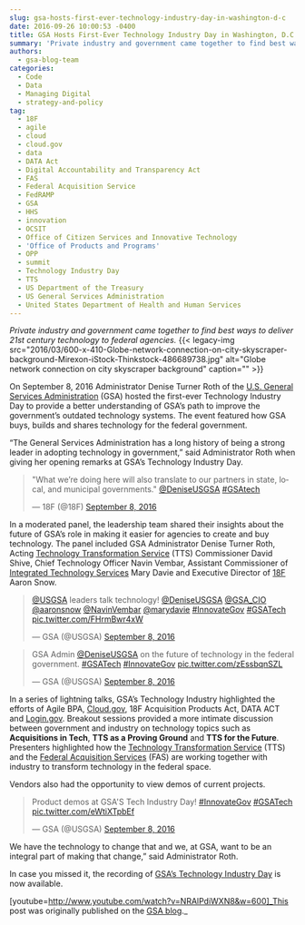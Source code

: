 ```yaml
---
slug: gsa-hosts-first-ever-technology-industry-day-in-washington-d-c
date: 2016-09-26 10:00:53 -0400
title: GSA Hosts First-Ever Technology Industry Day in Washington, D.C.
summary: 'Private industry and government came together to find best ways to deliver 21st century technology to federal agencies. On September 8, 2016 Administrator Denise Turner Roth of the U.S. General Services Administration (GSA) hosted the first-ever Technology Industry Day to provide a better understanding of GSA&rsquo;s path to improve the government&rsquo;s outdated technology systems. The'
authors:
  - gsa-blog-team
categories:
  - Code
  - Data
  - Managing Digital
  - strategy-and-policy
tag:
  - 18F
  - agile
  - cloud
  - cloud.gov
  - data
  - DATA Act
  - Digital Accountability and Transparency Act
  - FAS
  - Federal Acquisition Service
  - FedRAMP
  - GSA
  - HHS
  - innovation
  - OCSIT
  - Office of Citizen Services and Innovative Technology
  - 'Office of Products and Programs'
  - OPP
  - summit
  - Technology Industry Day
  - TTS
  - US Department of the Treasury
  - US General Services Administration
  - United States Department of Health and Human Services
---
```


_Private industry and government came together to find best ways to deliver 21st century technology to federal agencies._ {{< legacy-img src="2016/03/600-x-410-Globe-network-connection-on-city-skyscraper-background-Mirexon-iStock-Thinkstock-486689738.jpg" alt="Globe network connection on city skyscraper background" caption="" >}} 

On September 8, 2016 Administrator Denise Turner Roth of the [U.S. General Services Administration](http://www.gsa.gov/) (GSA) hosted the first-ever Technology Industry Day to provide a better understanding of GSA’s path to improve the government’s outdated technology systems. The event featured how GSA buys, builds and shares technology for the federal government.

&#8220;The General Services Administration has a long history of being a strong leader in adopting technology in government,&#8221; said Administrator Roth when giving her opening remarks at GSA&#8217;s Technology Industry Day.

<blockquote class="twitter-tweet" data-width="500">
  <p lang="en" dir="ltr">
    "What we’re doing here will also translate to our partners in state, local, and municipal governments." <a href="https://twitter.com/DeniseUSGSA">@DeniseUSGSA</a> <a href="https://twitter.com/hashtag/GSAtech?src=hash">#GSAtech</a>
  </p>
  
  <p>
    &mdash; 18F (@18F) <a href="https://twitter.com/18F/status/773873292746723328">September 8, 2016</a>
  </p>
</blockquote>



In a moderated panel, the leadership team shared their insights about the future of GSA’s role in making it easier for agencies to create and buy technology. The panel included GSA Administrator Denise Turner Roth, Acting [Technology Transformation Service](http://www.gsa.gov/portal/category/25729) (TTS) Commissioner David Shive, Chief Technology Officer Navin Vembar, Assistant Commissioner of [Integrated Technology Services](http://www.gsa.gov/portal/content/105150) Mary Davie and Executive Director of [18F](http://www.gsa.gov/portal/content/124182) Aaron Snow.

<blockquote class="twitter-tweet" data-width="500">
  <p lang="en" dir="ltr">
    <a href="https://twitter.com/USGSA">@USGSA</a> leaders talk technology! <a href="https://twitter.com/DeniseUSGSA">@DeniseUSGSA</a> <a href="https://twitter.com/GSA_CIO">@GSA_CIO</a> <a href="https://twitter.com/aaronsnow">@aaronsnow</a> <a href="https://twitter.com/NavinVembar">@NavinVembar</a> <a href="https://twitter.com/marydavie">@marydavie</a> <a href="https://twitter.com/hashtag/InnovateGov?src=hash">#InnovateGov</a> <a href="https://twitter.com/hashtag/GSATech?src=hash">#GSATech</a> <a href="https://t.co/FHrmBwr4xW">pic.twitter.com/FHrmBwr4xW</a>
  </p>
  
  <p>
    &mdash; GSA (@USGSA) <a href="https://twitter.com/USGSA/status/773881444896739328">September 8, 2016</a>
  </p>
</blockquote>



<blockquote class="twitter-tweet" data-width="500">
  <p lang="en" dir="ltr">
    GSA Admin <a href="https://twitter.com/DeniseUSGSA">@DeniseUSGSA</a> on the future of technology in the federal government. <a href="https://twitter.com/hashtag/GSATech?src=hash">#GSATech</a> <a href="https://twitter.com/hashtag/InnovateGov?src=hash">#InnovateGov</a> <a href="https://t.co/zEssbqnSZL">pic.twitter.com/zEssbqnSZL</a>
  </p>
  
  <p>
    &mdash; GSA (@USGSA) <a href="https://twitter.com/USGSA/status/773887504776826880">September 8, 2016</a>
  </p>
</blockquote>



In a series of lightning talks, GSA&#8217;s Technology Industry highlighted the efforts of Agile BPA, <a title="" href="http://cloud.gov/" target="_blank" rel="nofollow">Cloud.gov</a>, 18F Acquisition Products Act, DATA ACT and <a title="" href="http://login.gov/" target="_blank" rel="nofollow">Login.gov</a>. Breakout sessions provided a more intimate discussion between government and industry on technology topics such as **Acquisitions in Tech**, **TTS as a Proving Ground** and **TTS for the Future**. Presenters highlighted how the [Technology Transformation Service](http://www.gsa.gov/portal/category/25729) (TTS) and the [Federal Acquisition Services](http://www.gsa.gov/portal/content/105080) (FAS) are working together with industry to transform technology in the federal space.

Vendors also had the opportunity to view demos of current projects.

<blockquote class="twitter-tweet" data-width="500">
  <p lang="en" dir="ltr">
    Product demos at GSA'S Tech Industry Day! <a href="https://twitter.com/hashtag/InnovateGov?src=hash">#InnovateGov</a> <a href="https://twitter.com/hashtag/GSATech?src=hash">#GSATech</a> <a href="https://t.co/eWtiXTpbEf">pic.twitter.com/eWtiXTpbEf</a>
  </p>
  
  <p>
    &mdash; GSA (@USGSA) <a href="https://twitter.com/USGSA/status/773924618461642753">September 8, 2016</a>
  </p>
</blockquote>



We have the technology to change that and we, at GSA, want to be an integral part of making that change,” said Administrator Roth.

In case you missed it, the recording of [GSA&#8217;s Technology Industry Day](https://www.youtube.com/watch?v=NRAlPdiWXN8) is now available.

[youtube=http://www.youtube.com/watch?v=NRAlPdiWXN8&w=600]_This post was originally published on the [GSA blog](http://www.gsa.gov/blog)._